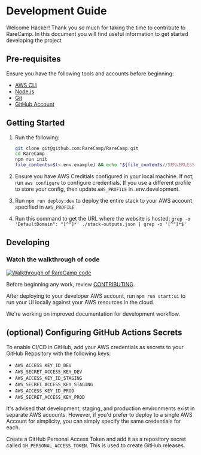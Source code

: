# Development Guide
Welcome Hacker! Thank you so much for taking the time to contribute to RareCamp. In this document you will find 
useful information to get started developing the project

## Pre-requisites

Ensure you have the following tools and accounts before beginning:

* [AWS CLI](https://docs.aws.amazon.com/polly/latest/dg/setup-aws-cli.html)
* [Node.js](https://nodejs.org)
* [Git](https://git-scm.com/downloads)
* [GitHub Account](https://github.com/)

## Getting Started

1. Run the following:

    ```bash
    git clone git@github.com:RareCamp/RareCamp.git
    cd RareCamp
    npm run init
    file_contents=$(<.env.example) && echo "${file_contents//SERVERLESS_SERVICE_SUFFIX=/SERVERLESS_SERVICE_SUFFIX=-$USER}" > .env.development
    ```

1. Ensure you have AWS Creditials configured in your local machine. If not, run `aws configure` to configure 
credentials. If you use a different profile to store your config, then update `AWS_PROFILE` in .env.development.
1. Run `npm run deploy:dev` to deploy the entire stack to your AWS account specified in `AWS_PROFILE`
1. Run this command to get the URL where the website is hosted: `grep -o 'DefaultDomain": "[^"]*' ./stack-outputs.json | grep -o '[^"]*$'`


## Developing

### Watch the walkthrough of code

[![Walkthrough of RareCamp code](https://img.youtube.com/vi/wAPUb0P5quY/0.jpg)](https://www.youtube.com/watch?v=wAPUb0P5quY)


Before beginning any work, review [CONTRIBUTING](CONTRIBUTING.md).

After deploying to your developer AWS account, run `npm run start:ui` to run your UI locally against your AWS resources in the cloud.

<!-- If you want to run your API locally also, you can run `npm run start:api` and `npm run start:ui:offline` separately. -->

We're working on improved documentation for development workflow.

## (optional) Configuring GitHub Actions Secrets

To enable CI/CD in GitHub, add your AWS credentials as secrets to your GitHub Repository with the following keys:

* `AWS_ACCESS_KEY_ID_DEV`
* `AWS_SECRET_ACCESS_KEY_DEV`
* `AWS_ACCESS_KEY_ID_STAGING`
* `AWS_SECRET_ACCESS_KEY_STAGING`
* `AWS_ACCESS_KEY_ID_PROD`
* `AWS_SECRET_ACCESS_KEY_PROD`

It's advised that development, staging, and production environments exist in separate AWS accounts. However, if you'd prefer to deploy to a single AWS Account for simplicity, you can simply specify the same credentials for each.

Create a GitHub Personal Access Token and add it as a repository secret called `GH_PERSONAL_ACCESS_TOKEN`. This is used to create GitHub releases.
